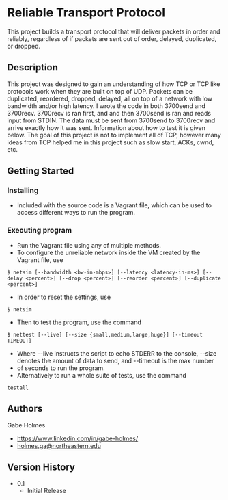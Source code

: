 # Reliable Transport Protocol

This project builds a transport protocol that will deliver packets in order and reliably, regardless of if packets are sent out of order, delayed, duplicated, or dropped. 

## Description 

This project was designed to gain an understanding of how TCP or TCP like protocols work when they are built on top of UDP. Packets can be duplicated, reordered, dropped, delayed, all on top of a network with low bandwidth and/or high latency. I wrote the code in both 3700send and 3700recv. 3700recv is ran first, and and then 3700send is ran and reads input from STDIN. The data must be sent from 3700send to 3700recv and arrive exactly how it was sent. Information about how to test it is given below. The goal of this project is not to implement all of TCP, however many ideas from TCP helped me in this project such as slow start, ACKs, cwnd, etc. 

## Getting Started


### Installing

* Included with the source code is a Vagrant file, which can be used to access different ways to run the program. 

### Executing program

* Run the Vagrant file using any of multiple methods. 
* To configure the unreliable network inside the VM created by the Vagrant file, use 
```
$ netsim [--bandwidth <bw-in-mbps>] [--latency <latency-in-ms>] [--delay <percent>] [--drop <percent>] [--reorder <percent>] [--duplicate <percent>]
```
* In order to reset the settings, use 
```
$ netsim
```
* Then to test the program, use the command 
```
$ nettest [--live] [--size {small,medium,large,huge}] [--timeout TIMEOUT]
```
* Where --live instructs the script to echo STDERR to the console, --size denotes the amount of data to send, and --timeout is the max number 
* of seconds to run the program.
* Alternatively to run a whole suite of tests, use the command
```
testall
```

## Authors

Gabe Holmes
* https://www.linkedin.com/in/gabe-holmes/
* holmes.ga@northeastern.edu 

## Version History

* 0.1
    * Initial Release
